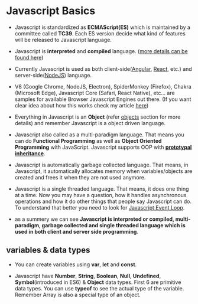 # Javascript Basics

* Javascript is standardized as **ECMAScript(ES)** which is maintained by a committee called **TC39**. Each ES version decide what kind of features will be released to Javascript language.

* Javascript is **interpreted** and **compiled** language. ([more details can be found here](https://medium.com/@lsampath999/do-you-know-how-exactly-browser-works-9f510321ee9e))

* Currently Javascript is used as both client-side([Angular](https://angular.io/), [React](https://reactjs.org/), etc.) and server-side([NodeJS](https://nodejs.org/en/)) language.

* V8 (Google Chrome, NodeJS, Electron), SpiderMonkey (Firefox), Chakra (Microsoft Edge), Javascript Core (Safari, React Native), etc… are samples for available Browser Javascript Engines out there. (If you want clear idea about how this works check my article [here](https://medium.com/@lsampath999/do-you-know-how-exactly-browser-works-9f510321ee9e))

* Everything in Javascript is an **Object** (refer [objects](https://github.com/lahiruz/JS-Interview/blob/master/basics/objects.md) section for more details) and remember Javascript is a object driven language.

* Javascript also called as a multi-paradigm language. That means you can do **Functional Programming** as well as **Object Oriented Programming** with JavaScript. Javascript supports OOP with [**prototypal inheritance**](https://github.com/lahiruz/JS-Interview/blob/master/basics/prototype.md).

* Javascript is automatically garbage collected language. That means, in Javascript, it automatically allocates memory when variables/objects are created and frees it when they are not used anymore.

* Javascript is a single threaded language. That means, it does one thing at a time. Now you may have a question, how it handles asynchronous operations and how it do other things that people say Javascript can do. To understand that better you need to look for [Javascript Event Loop](https://www.youtube.com/watch?v=8aGhZQkoFbQ&ab_channel=JSConf).

* as a summery we can see **Javascript is interpreted or compiled, multi-paradigm, garbage collected and single threaded language which is used in both client and server side programming**.

## variables & data types

* You can create variables using **var**, **let** and **const**.

* Javascript have **Number**, **String**, **Boolean**, **Null**, **Undefined**, **Symbol**(introduced in ES6) & **Object** data types. First 6 are primitive data types. You can use **typeof** to see the actual type of the variable. Remember Array is also a special type of an object.
